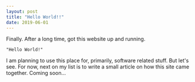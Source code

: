 ```yaml
---
layout: post
title: "Hello World!!"
date: 2019-06-01
---
```


Finally. After a long time, got this website up and running.
<p><code>"Hello World!"</code></p>
I am planning to use this place for, primarily, software related stuff. But let's see. For now, next on my list is to write a small article on how this site came together. Coming soon...